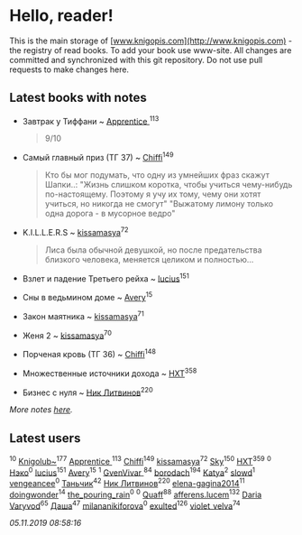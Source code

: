 # Hello, reader!
This is the main storage of [www.knigopis.com](http://www.knigopis.com) - the registry of read books.
To add your book use www-site. All changes are committed and synchronized with this git repository.
Do not use pull requests to make changes here.


## Latest books with notes
* Завтрак у Тиффани ~ [Apprentice ](users/528/52821952-vkontakte)<sup>113</sup>
    > 9/10

* Самый главный приз (ТГ 37) ~ [Chiffi](users/105/105831994080785626680-google)<sup>149</sup>
    > Кто бы мог подумать,  что  одну из умнейших фраз скажут Шапки..: "Жизнь слишком коротка,  чтобы учиться чему-нибудь по-настоящему. Поэтому я учу их тому,  чему они хотят учиться, но никогда не смогут"
    > "Выжатому лимону только одна дорога - в мусорное ведро"

* K.I.L.L.E.R.S ~ [kissamasya](users/684/68439978-vkontakte)<sup>72</sup>
    > Лиса была обычной девушкой, но после предательства близкого человека, меняется целиком и полностью...

* Взлет и падение Третьего рейха ~ [lucius](users/838/83820536-yandex)<sup>151</sup>

* Сны в ведьмином доме ~ [Avery](users/567/56734832-yandex)<sup>15</sup>

* Закон маятника ~ [kissamasya](users/684/68439978-vkontakte)<sup>71</sup>

* Женя 2 ~ [kissamasya](users/684/68439978-vkontakte)<sup>70</sup>

* Порченая кровь (ТГ 36) ~ [Chiffi](users/105/105831994080785626680-google)<sup>148</sup>

* Множественные источники дохода ~ [HXT](users/100/100002563462782-facebook)<sup>358</sup>

* Бизнес с нуля ~ [Ник Литвинов](users/241/241974816-vkontakte)<sup>220</sup>


_More notes [here](latest_books_with_notes.md)._


## Latest users
[](users/270/270444099499-odnoklassniki)<sup>10</sup> 
[Knigolub~](users/111/111878597279669641685-google)<sup>177</sup> 
[Apprentice ](users/528/52821952-vkontakte)<sup>113</sup> 
[Chiffi](users/105/105831994080785626680-google)<sup>149</sup> 
[kissamasya](users/684/68439978-vkontakte)<sup>72</sup> 
[Sky](users/118/118049897850017649660-google)<sup>150</sup> 
[HXT](users/100/100002563462782-facebook)<sup>359</sup> 
[](users/113/113684692562807406011-google)<sup>0</sup> 
[Нэко](users/659/659175577868030-facebook)<sup>0</sup> 
[lucius](users/838/83820536-yandex)<sup>151</sup> 
[Avery](users/567/56734832-yandex)<sup>15</sup> 
[](users/116/116624392380281660529-google)<sup>1</sup> 
[GvenVivar ](users/158/158266434925901-facebook)<sup>84</sup> 
[borodach](users/157/15706320-vkontakte)<sup>194</sup> 
[Katya](users/552/55239754-vkontakte)<sup>2</sup> 
[slowd](users/103/103100437955997490081-google)<sup>1</sup> 
[vengeancee](users/204/20441347-vkontakte)<sup>0</sup> 
[Таньчик](users/209/2096581563762610-facebook)<sup>42</sup> 
[Ник Литвинов](users/241/241974816-vkontakte)<sup>220</sup> 
[elena-gagina2014](users/208/208969292-yandex)<sup>11</sup> 
[doingwonder](users/108/108689364763869996762-google)<sup>14</sup> 
[the_pouring_rain](users/175/175864892-vkontakte)<sup>0</sup> 
[](users/106/106933869236254657812-google)<sup>0</sup> 
[Quaff](users/122/12267158-vkontakte)<sup>88</sup> 
[afferens.lucem](users/196/196071655-vkontakte)<sup>132</sup> 
[Daria Varyvod](users/829/829893410524253-facebook)<sup>65</sup> 
[Даша](users/334/334696193054530347-mailru)<sup>47</sup> 
[milananikiforova](users/899/89967062-vkontakte)<sup>0</sup> 
[exulted](users/100/100599204551896265722-google)<sup>126</sup> 
[violet_velva](users/116/116961712580551399099-google)<sup>74</sup> 


_05.11.2019 08:58:16_
